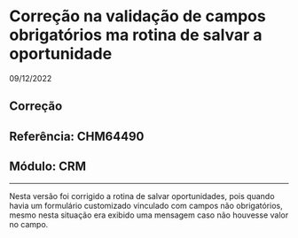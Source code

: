 # Correção na validação de campos obrigatórios ma rotina de salvar a oportunidade
09/12/2022
## Correção
## Referência: CHM64490
## Módulo: CRM
***

Nesta versão foi corrigido a rotina de salvar oportunidades, pois quando havia um formulário customizado vinculado com campos não obrigatórios, mesmo nesta situação era exibido uma mensagem caso não houvesse valor no campo.
